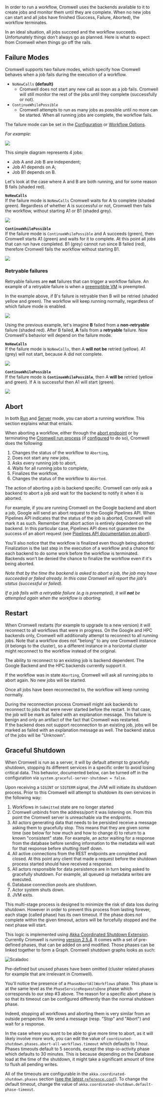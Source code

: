 In order to run a workflow, Cromwell uses the backends available to it to create jobs and monitor them until they are complete. When no new jobs can start and all jobs have finished (Success, Failure, Aborted), the workflow terminates.

In an ideal situation, all jobs succeed and the workflow succeeds.
Unfortunately things don't always go as planned. Here is what to expect from Cromwell when things go off the rails.

## Failure Modes

Cromwell supports two failure modes, which specify how Cromwell behaves when a job fails during the execution of a workflow.

* `NoNewCalls` **(default)**  
	* Cromwell does not start any new call as soon as a job fails. Cromwell will still monitor the rest of the jobs until they complete (successfully or not).  
* `ContinueWhilePossible`  
	* Cromwell attempts to run as many jobs as possible until no more can be started. When all running jobs are complete, the workflow fails.

The failure mode can be set in the [Configuration](../Configuring/) or [Workflow Options](../wf_options/Overview#workflow-failure).

_For example:_

![](ABdependency.png)

This simple diagram represents 4 jobs:

* Job A and Job B are independent; 
* Job A1 depends on A; 
* Job B1 depends on B.

Let's look at the case where A and B are both running, and for some reason B fails (shaded red).

**`NoNewCalls`**  
If the failure mode is `NoNewCalls` Cromwell waits for A to complete (shaded green). Regardless of whether A is successful or not, Cromwell then fails the workflow, without starting A1 or B1 (shaded grey).

![](NNC_B_fail.png)

**`ContinueWhilePossible`**  
If the failure mode is `ContinueWhilePossible` and A succeeds (green), then Cromwell starts A1 (green) and waits for it to complete. At this point all jobs that can run have completed. B1 (grey) cannot run since B failed (red), therefore Cromwell fails the workflow without starting B1.

![](CWP_B_fail.png)

### Retryable failures

Retryable failures are **not** failures that can trigger a workflow failure. An example of a retryable failure is when a [preemptible VM](../RuntimeAttributes/#preemptible) is preempted. 

In the example above, if B's failure is retryable then B will be retried (shaded yellow and green). The workflow will keep running normally, regardless of which failure mode is enabled.

![](CWP_B_retryable_fail_then_success.png)

Using the previous example, let's imagine **B** failed from a **non-retryable** failure (shaded red). After B failed, **A** fails from a **retryable** failure. Now Cromwell's behavior will depend on the failure mode.

**`NoNewCalls`**  
If the failure mode is `NoNewCalls`, then A **will not be** retried (yellow). A1 (grey) will not start, because A did not complete.

![](NCC_B_fail_A_retryable.png)

**`ContinueWhilePossible`**  
If the failure mode is **`ContinueWhilePossible`**, then A **will be** retried (yellow and green). If A is successful then A1 will start (green).

![](CWP_B_fail_A_retryable.png)

## Abort

In both [Run](../Modes/#run) and [Server](../Modes/#server) mode, you can abort a running workflow. This section explains what that entails.

When aborting a workflow, either through the [abort endpoint](../api/RESTAPI#abort-a-running-workflow) or by terminating the [Cromwell run process](../Modes) (if [configured](../Configuring#abort) to do so), Cromwell does the following:

1. Changes the status of the workflow to `Aborting`,
2. Does not start any new jobs,
3. Asks every running job to abort,
4. Waits for all running jobs to complete,
5. Finalizes the workflow,
6. Changes the status of the workflow to `Aborted`.

The action of aborting a job is backend specific. Cromwell can only ask a backend to abort a job and wait for the backend to notify it when it is aborted.  

For example, if you are running Cromwell on the Google backend and abort a job, Google will send an abort request to the Google Pipelines API. When Pipelines API indicates that the status of the job is aborted, Cromwell will mark it as such.
Remember that abort action is entirely dependent on the backend. In this particular case, Pipelines API does not guarantee the success of an abort request (see [Pipelines API documentation on abort](https://cloud.google.com/genomics/reference/rest/v1alpha2/operations/cancel)).

You'll also notice that the workflow is finalized even though being aborted.
Finalization is the last step in the execution of a workflow and a chance for each backend to do some work before the workflow is terminated.
Backends won't be denied the chance to finalize the workflow even if it's being aborted.

_Note that by the time the backend is asked to abort a job, the job may have succeeded or failed already. In this case Cromwell will report the job's status (successful or failed)._

_If a job fails with a retryable failure (e.g is preempted), it will **not** be attempted again when the workflow is aborting._

## Restart

When Cromwell restarts (for example to upgrade to a new version) it will reconnect to all workflows that were in progress. On the Google and HPC backends only, Cromwell will additionally attempt to reconnect to all running jobs. Note that a workflow
does not "belong" to any one Cromwell instance (it belongs to the cluster), so a different instance in a horizontal cluster might reconnect to the workflow instead of the original.

The ability to reconnect to an existing job is backend dependent. The Google Backend and the HPC backends currently support it.

If the workflow was in state `Aborting`, Cromwell will ask all running jobs to abort again. No new jobs will be started.

Once all jobs have been reconnected to, the workflow will keep running normally.

During the reconnection process Cromwell might ask backends to reconnect to jobs that were never started before the restart. In that case, the job will be mark as failed with an explanation message. This failure is benign and only an artifact of the fact that Cromwell was restarted.  
If the backend does not support reconnection to an existing job, jobs will be marked as failed with an explanation message as well. The backend status of the jobs will be "Unknown".

## Graceful Shutdown

When Cromwell is run as a server, it will by default attempt to gracefully shutdown, stopping its different services in a specific order to avoid losing critical data.
This behavior, documented below, can be turned off in the configuration via `system.graceful-server-shutdown = false`.

Upon receiving a `SIGINT` or `SIGTERM` signal, the JVM will initiate its shutdown process. Prior to this Cromwell will attempt to shutdown its own services in the following way:

1. Workflows in `Submitted` state are no longer started
2. Cromwell unbinds from the address/port it was listening on. From this point the Cromwell server is unreachable via the endpoints.
3. All actors generating data that needs to be persisted receive a message asking them to gracefully stop.
This means that they are given some time (see below for how much and how to change it) to return to a known "consistent" state.
For example, an actor waiting for a response from the database before sending information to the metadata will wait for that response before shutting itself down.
4. All active connections from the REST endpoints are completed and closed. At this point any client that made a request before the shutdown process started should have received a response.
5. All actors responsible for data persistence are in turn being asked to gracefully shutdown. 
For example, all queued up metadata writes are executed.
6. Database connection pools are shutdown.
7. Actor system shuts down.
8. JVM exits.
    
This multi-stage process is designed to minimize the risk of data loss during shutdown. However in order to prevent this process from lasting forever, each stage (called phase) has its own timeout.
If the phase does not complete within the given timeout, actors will be forcefully stopped and the next phase will start.

This logic is implemented using [Akka Coordinated Shutdown Extension](http://doc.akka.io/docs/akka/current/scala/actors.html#coordinated-shutdown). Currently Cromwell is running [version 2.5.4](https://doc.akka.io/docs/akka/2.5.4/scala/actors.html#coordinated-shutdown).
It comes with a set of pre-defined phases, that can be added on and modified. Those phases can be linked together to form a Graph. Cromwell shutdown graphs looks as such:

![Scaladoc](CromwellShutdownProcess.png)

Pre-defined but unused phases have been omitted (cluster related phases for example that are irrelevant in Cromwell).

You'll notice the presence of a `PhaseAbortAllWorkflows` phase. This phase is at the same level as the `PhaseServiceRequestsDone` phase which corresponds to our step #3 above.
The reason for a specific abort phase is so that its timeout can be configured differently than the normal shutdown phase.

Indeed, stopping all workflows and aborting them is very similar from an outside perspective. We send a message (resp. "Stop" and "Abort") and wait for a response.

In the case where you want to be able to give more time to abort, as it will likely involve more work, you can edit the value of `coordinated-shutdown.phases.abort-all-workflows.timeout` which defaults to 1 hour.
Phases timeouts default to 5 seconds, except the stop-io-activity phase which defaults to 30 minutes. This is because depending on the Database load at the time of the shutdown, it might take a significant amount of time to flush all pending writes.

All of the timeouts are configurable in the `akka.coordinated-shutdown.phases` section ([see the latest `reference.conf`](https://raw.githubusercontent.com/akka/akka/master/akka-actor/src/main/resources/reference.conf)).
To change the default timeout, change the value of `akka.coordinated-shutdown.default-phase-timeout`.
